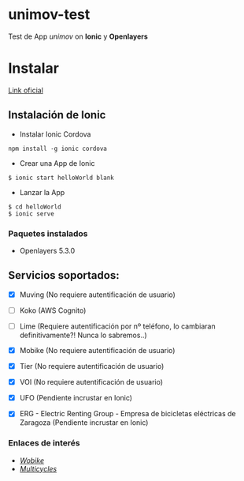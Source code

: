
# unimov-test

Test de App *unimov* on **Ionic** y **Openlayers**

  

# Instalar

[Link oficial](https://ionicframework.com/docs/intro/installation/)

  
  

## Instalación de Ionic


* Instalar Ionic Cordova

```
npm install -g ionic cordova
```

* Crear una App de Ionic
  

```
$ ionic start helloWorld blank
```


* Lanzar la App


```
$ cd helloWorld
$ ionic serve
```

  
  

### Paquetes instalados

  

* Openlayers 5.3.0

  
  

## Servicios soportados:

* [x] Muving (No requiere autentificación de usuario)
* [ ] Koko (AWS Cognito)
* [ ] Lime (Requiere autentificación por nº teléfono, lo cambiaran definitivamente?! Nunca lo sabremos..)
* [x] Mobike (No requiere autentificación de usuario)
* [x] Tier (No requiere autentificación de usuario)
* [x] VOI (No requiere autentificación de usuario)
* [x] UFO (Pendiente incrustar en Ionic)
* [x] ERG - Electric Renting Group - Empresa de bicicletas eléctricas de Zaragoza (Pendiente incrustar en Ionic)


### Enlaces de interés
* *[Wobike](https://github.com/ubahnverleih/WoBike)*
* *[Multicycles](https://github.com/PierrickP/multicycles)*

